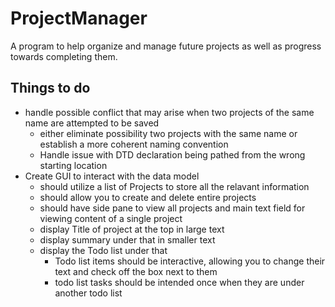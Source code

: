 # ProjectManager
A program to help organize and manage future projects as well as progress towards completing them.

## Things to do
- handle possible conflict that may arise when two projects of the same name are attempted to be saved
  - either eliminate possibility two projects with the same name or establish a more coherent naming convention
  - Handle issue with DTD declaration being pathed from the wrong starting location
- Create GUI to interact with the data model
  - should utilize a list of Projects to store all the relavant information
  - should allow you to create and delete entire projects
  - should have side pane to view all projects and main text field for viewing content of a single project
  - display Title of project at the top in large text
  - display summary under that in smaller text
  - display the Todo list under that
    - Todo list items should be interactive, allowing you to change their text and check off the box next to them
    - todo list tasks should be intended once when they are under another todo list
